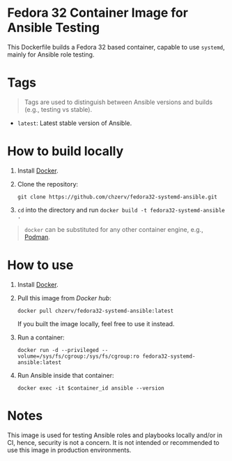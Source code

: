 # Fedora 32 Container Image for Ansible Testing

This Dockerfile builds a Fedora 32 based container, capable to use `systemd`, mainly for Ansible role testing.

# Tags

> Tags are used to distinguish between Ansible versions and builds (e.g., testing vs stable).

- `latest`: Latest stable version of Ansible.

# How to build locally

1. Install [Docker](https://docs.docker.com/engine/install/).
2. Clone the repository: 

   ```shell
   git clone https://github.com/chzerv/fedora32-systemd-ansible.git
   ```
3. `cd` into the directory and run `docker build -t fedora32-systemd-ansible .`

> `docker` can be substituted for any other container engine, e.g., [Podman](https://podman.io/getting-started/installation.html).

# How to use

1. Install [Docker](https://docs.docker.com/engine/install/).

2. Pull this image from _Docker hub_: 

    ```shell
    docker pull chzerv/fedora32-systemd-ansible:latest
    ``` 
    If you built the image locally, feel free to use it instead.

3. Run a container:

   ```shell
   docker run -d --privileged --volume=/sys/fs/cgroup:/sys/fs/cgroup:ro fedora32-systemd-ansible:latest
   ```

4. Run Ansible inside that container:

   ```shell
   docker exec -it $container_id ansible --version
   ```

# Notes

This image is used for testing Ansible roles and playbooks locally and/or in CI, hence, security is not
a concern. It is not intended or recommended to use this image in production environments.
